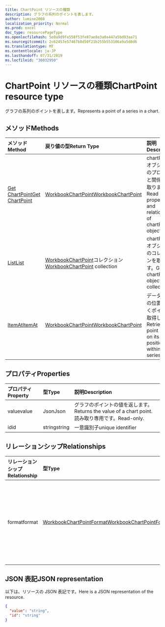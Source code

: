 ```yaml
---
title: ChartPoint リソースの種類
description: グラフの系列のポイントを表します。
author: lumine2008
localization_priority: Normal
ms.prod: excel
doc_type: resourcePageType
ms.openlocfilehash: 5e0a9d9fe558f53fe87ae8e3a0a447a5bd93aa71
ms.sourcegitcommit: 2c62457e57467b8d50f21b255b553106a9a5d8d6
ms.translationtype: MT
ms.contentlocale: ja-JP
ms.lasthandoff: 07/31/2019
ms.locfileid: "36032950"
---
```

# <a name="chartpoint-resource-type"></a><span data-ttu-id="fdb07-103">ChartPoint リソースの種類</span><span class="sxs-lookup"><span data-stu-id="fdb07-103">ChartPoint resource type</span></span>

<span data-ttu-id="fdb07-104">グラフの系列のポイントを表します。</span><span class="sxs-lookup"><span data-stu-id="fdb07-104">Represents a point of a series in a chart.</span></span>


## <a name="methods"></a><span data-ttu-id="fdb07-105">メソッド</span><span class="sxs-lookup"><span data-stu-id="fdb07-105">Methods</span></span>

| <span data-ttu-id="fdb07-106">メソッド</span><span class="sxs-lookup"><span data-stu-id="fdb07-106">Method</span></span>           | <span data-ttu-id="fdb07-107">戻り値の型</span><span class="sxs-lookup"><span data-stu-id="fdb07-107">Return Type</span></span>    |<span data-ttu-id="fdb07-108">説明</span><span class="sxs-lookup"><span data-stu-id="fdb07-108">Description</span></span>|
|:---------------|:--------|:----------|
|[<span data-ttu-id="fdb07-109">Get ChartPoint</span><span class="sxs-lookup"><span data-stu-id="fdb07-109">Get ChartPoint</span></span>](../api/chartpoint-get.md) | [<span data-ttu-id="fdb07-110">WorkbookChartPoint</span><span class="sxs-lookup"><span data-stu-id="fdb07-110">WorkbookChartPoint</span></span>](chartpoint.md) |<span data-ttu-id="fdb07-111">chartPoint オブジェクトのプロパティと関係を読み取ります。</span><span class="sxs-lookup"><span data-stu-id="fdb07-111">Read properties and relationships of chartPoint object.</span></span>|
|[<span data-ttu-id="fdb07-112">List</span><span class="sxs-lookup"><span data-stu-id="fdb07-112">List</span></span>](../api/chartpoint-list.md) | <span data-ttu-id="fdb07-113">[WorkbookChartPoint](chartpoint.md)コレクション</span><span class="sxs-lookup"><span data-stu-id="fdb07-113">[WorkbookChartPoint](chartpoint.md) collection</span></span> |<span data-ttu-id="fdb07-114">chartPoint オブジェクトのコレクションを取得します。</span><span class="sxs-lookup"><span data-stu-id="fdb07-114">Get chartPoint object collection.</span></span> |
|[<span data-ttu-id="fdb07-115">ItemAt</span><span class="sxs-lookup"><span data-stu-id="fdb07-115">ItemAt</span></span>](../api/chartpointscollection-itemat.md)|[<span data-ttu-id="fdb07-116">WorkbookChartPoint</span><span class="sxs-lookup"><span data-stu-id="fdb07-116">WorkbookChartPoint</span></span>](chartpoint.md)|<span data-ttu-id="fdb07-117">データ系列内の位置に基づくポイントを取得します。</span><span class="sxs-lookup"><span data-stu-id="fdb07-117">Retrieve a point based on its position within the series.</span></span>|

## <a name="properties"></a><span data-ttu-id="fdb07-118">プロパティ</span><span class="sxs-lookup"><span data-stu-id="fdb07-118">Properties</span></span>
| <span data-ttu-id="fdb07-119">プロパティ</span><span class="sxs-lookup"><span data-stu-id="fdb07-119">Property</span></span>     | <span data-ttu-id="fdb07-120">型</span><span class="sxs-lookup"><span data-stu-id="fdb07-120">Type</span></span>   |<span data-ttu-id="fdb07-121">説明</span><span class="sxs-lookup"><span data-stu-id="fdb07-121">Description</span></span>|
|:---------------|:--------|:----------|
|<span data-ttu-id="fdb07-122">value</span><span class="sxs-lookup"><span data-stu-id="fdb07-122">value</span></span>|<span data-ttu-id="fdb07-123">Json</span><span class="sxs-lookup"><span data-stu-id="fdb07-123">Json</span></span>|<span data-ttu-id="fdb07-124">グラフのポイントの値を返します。</span><span class="sxs-lookup"><span data-stu-id="fdb07-124">Returns the value of a chart point.</span></span> <span data-ttu-id="fdb07-125">読み取り専用です。</span><span class="sxs-lookup"><span data-stu-id="fdb07-125">Read-only.</span></span>|
|<span data-ttu-id="fdb07-126">id</span><span class="sxs-lookup"><span data-stu-id="fdb07-126">id</span></span>|<span data-ttu-id="fdb07-127">string</span><span class="sxs-lookup"><span data-stu-id="fdb07-127">string</span></span>|<span data-ttu-id="fdb07-128">一意識別子</span><span class="sxs-lookup"><span data-stu-id="fdb07-128">unique identifier</span></span>|

## <a name="relationships"></a><span data-ttu-id="fdb07-129">リレーションシップ</span><span class="sxs-lookup"><span data-stu-id="fdb07-129">Relationships</span></span>
| <span data-ttu-id="fdb07-130">リレーションシップ</span><span class="sxs-lookup"><span data-stu-id="fdb07-130">Relationship</span></span> | <span data-ttu-id="fdb07-131">型</span><span class="sxs-lookup"><span data-stu-id="fdb07-131">Type</span></span>   |<span data-ttu-id="fdb07-132">説明</span><span class="sxs-lookup"><span data-stu-id="fdb07-132">Description</span></span>|
|:---------------|:--------|:----------|
|<span data-ttu-id="fdb07-133">format</span><span class="sxs-lookup"><span data-stu-id="fdb07-133">format</span></span>|[<span data-ttu-id="fdb07-134">WorkbookChartPointFormat</span><span class="sxs-lookup"><span data-stu-id="fdb07-134">WorkbookChartPointFormat</span></span>](chartpointformat.md)|<span data-ttu-id="fdb07-135">グラフのポイントの書式設定プロパティをカプセル化します。</span><span class="sxs-lookup"><span data-stu-id="fdb07-135">Encapsulates the format properties chart point.</span></span> <span data-ttu-id="fdb07-136">値の取得のみ可能です。</span><span class="sxs-lookup"><span data-stu-id="fdb07-136">Read-only.</span></span>|

## <a name="json-representation"></a><span data-ttu-id="fdb07-137">JSON 表記</span><span class="sxs-lookup"><span data-stu-id="fdb07-137">JSON representation</span></span>

<span data-ttu-id="fdb07-138">以下は、リソースの JSON 表記です。</span><span class="sxs-lookup"><span data-stu-id="fdb07-138">Here is a JSON representation of the resource.</span></span>

<!--{
  "blockType": "resource",
  "optionalProperties": [],
  "keyProperty": "id",
  "baseType": "microsoft.graph.entity",
  "@odata.type": "microsoft.graph.workbookChartPoint"
}-->

```json
{
  "value": "string",
  "id": "string"
}

```

<!-- uuid: 8fcb5dbc-d5aa-4681-8e31-b001d5168d79
2015-10-25 14:57:30 UTC -->
<!-- {
  "type": "#page.annotation",
  "description": "ChartPoint resource",
  "keywords": "",
  "section": "documentation",
  "tocPath": ""
}-->
